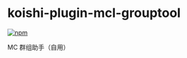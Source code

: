 # koishi-plugin-mcl-grouptool

[![npm](https://img.shields.io/npm/v/koishi-plugin-mcl-grouptool?style=flat-square)](https://www.npmjs.com/package/koishi-plugin-mcl-grouptool)

MC 群组助手（自用）
